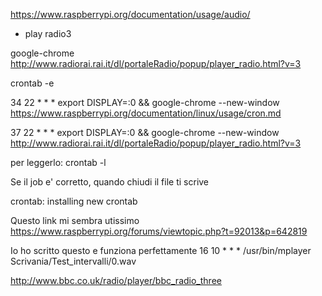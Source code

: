 https://www.raspberrypi.org/documentation/usage/audio/

* play radio3

google-chrome http://www.radiorai.rai.it/dl/portaleRadio/popup/player_radio.html?v=3

crontab -e

34 22 * * * export DISPLAY=:0 && google-chrome --new-window https://www.raspberrypi.org/documentation/linux/usage/cron.md

37 22 * * * export DISPLAY=:0 && google-chrome --new-window http://www.radiorai.rai.it/dl/portaleRadio/popup/player_radio.html?v=3

per leggerlo:
crontab -l

Se il job e' corretto, quando chiudi il file ti scrive

crontab: installing new crontab

Questo link mi sembra utissimo
https://www.raspberrypi.org/forums/viewtopic.php?t=92013&p=642819

Io ho scritto questo e funziona perfettamente
16 10 * * * /usr/bin/mplayer Scrivania/Test_intervalli/0.wav

http://www.bbc.co.uk/radio/player/bbc_radio_three
